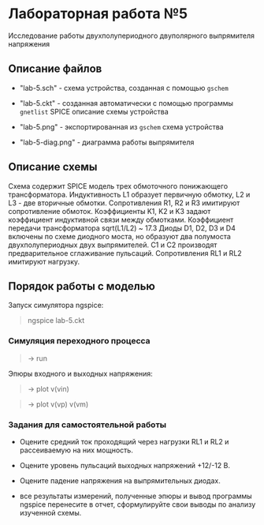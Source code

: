 # Лабораторная работа №5
Исследование работы двухполупериодного двуполярного выпрямителя напряжения

## Описание файлов

* "lab-5.sch" - схема устройства, созданная с помощью `gschem`

* "lab-5.ckt" - созданная автоматически с помощью программы `gnetlist`
SPICE описание схемы устройства

* "lab-5.png" - экспортированная из `gschem` схема устройства

* "lab-5-diag.png" - диаграмма работы выпрямителя

## Описание схемы

Схема содержит SPICE модель трех обмоточного понижающего трансформатора.
Индуктивность L1 образует первичную обмотку, L2 и L3 - две вторичные обмотки.
Сопротивления R1, R2 и R3 имитируют сопротивление обмоток.
Коэффициенты K1, K2 и K3 задают коэффициент индуктивной связи между обмотками.
Коэффициент передачи трансформатора sqrt(L1/L2) ~ 17.3
Диоды D1, D2, D3 и D4 включены по схеме диодного моста, но образуют
два полумоста двухполупериодных двух выпрямителей.
C1 и C2 производят предварительное сглаживание пульсаций.
Сопротивления RL1 и RL2 имитируют нагрузку.

## Порядок работы с моделью

Запуск симулятора ngspice:

> ngspice lab-5.ckt

### Симуляция переходного процесса

> -> run

Эпюры входного и выходных напряжения:

> -> plot v(vin)

> -> plot v(vp) v(vm)

### Задания для самостоятельной работы

* Оцените средний ток проходящий через нагрузки RL1 и RL2 и рассеиваемую
на них мощность.

* Оцените уровень пульсаций выходных напряжений +12/-12 В.

* Оцените падение напряжения на выпрямительных диодах.

* все результаты измерений, полученные эпюры и вывод программы ngspice
перенесите в отчет, сформулируйте свои выводы по анализу изученной схемы.

